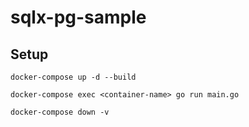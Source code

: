 # sqlx-pg-sample

## Setup

```
docker-compose up -d --build

docker-compose exec <container-name> go run main.go

docker-compose down -v
```